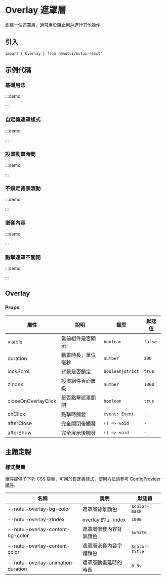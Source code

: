 # Overlay 遮罩層

創建一個遮罩層，通常用於阻止用戶進行其他操作

## 引入

```tsx
import { Overlay } from '@nutui/nutui-react'
```

## 示例代碼

### 基礎用法

:::demo

<CodeBlock src='h5/demo1.tsx'></CodeBlock>

:::

### 自定義遮罩樣式

:::demo

<CodeBlock src='h5/demo2.tsx'></CodeBlock>

:::

### 設置動畫時間

:::demo

<CodeBlock src='h5/demo3.tsx'></CodeBlock>

:::

### 不鎖定背景滾動

:::demo

<CodeBlock src='h5/demo4.tsx'></CodeBlock>

:::

### 嵌套內容

:::demo

<CodeBlock src='h5/demo5.tsx'></CodeBlock>

:::

### 點擊遮罩不關閉

:::demo

<CodeBlock src='h5/demo6.tsx'></CodeBlock>

:::

## Overlay

### Props

| 屬性 | 說明 | 類型 | 默認值 |
| --- | --- | --- | --- |
| visible | 當前組件是否顯示 | `boolean` | `false` |
| duration | 動畫時長，單位毫秒 | `number` | `300` |
| lockScroll | 背景是否鎖定 | `boolean\|strict` | `true` |
| zIndex | 設置組件頁面層級 | `number` | `1000` |
| closeOnOverlayClick | 是否點擊遮罩關閉 | `boolean` | `true` |
| onClick | 點擊時觸發 | `event: Event` | `-` |
| afterClose | 完全關閉後觸發 | `() => void` | `-` |
| afterShow | 完全展示後觸發 | `() => void` | `-` |

## 主題定製

### 樣式變量

組件提供了下列 CSS 變量，可用於自定義樣式，使用方法請參考 [ConfigProvider 組件](#/zh-CN/component/configprovider)。

| 名稱 | 說明 | 默認值 |
| --- | --- | --- |
| \--nutui-overlay-bg-color | 遮罩層背景顏色 | `$color-mask` |
| \--nutui-overlay-zIndex | overlay 的 z-index | `1000` |
| \--nutui-overlay-content-bg-color | 遮罩層嵌套內容背景顏色 | `$white` |
| \--nutui-overlay-content-color | 遮罩層嵌套內容字體顏色 | `$color-title` |
| \--nutui-overlay-animation-duration | 遮罩層動畫延時的時長 | `0.3s` |
